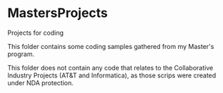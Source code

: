 # MastersProjects

Projects for coding

This folder contains some coding samples gathered from my Master's program. 

This folder does not contain any code that relates to the Collaborative Industry Projects (AT&T and Informatica), as those scrips were created under NDA protection. 
